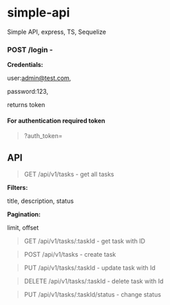 # simple-api
 Simple API, express, TS, Sequelize

### POST /login  - 

**Credentials:**

user:admin@test.com, 

password:123, 

returns token

#### For authentication required token

>?auth_token=

## API

> GET /api/v1/tasks - get all tasks

**Filters:**

title, description, status

**Pagination:**

limit, offset

> GET /api/v1/tasks/:taskId - get task with ID

> POST /api/v1/tasks - create task

> PUT /api/v1/tasks/:taskId - update task with Id

> DELETE /api/v1/tasks/:taskId - delete task with Id

> PUT /api/v1/tasks/:taskId/status - change status




